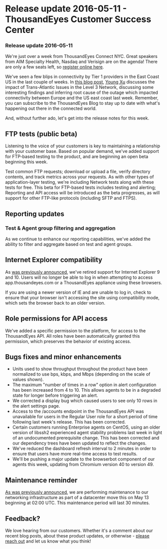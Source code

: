 # Release update 2016-05-11 - ThousandEyes Customer Success Center

### Release update 2016-05-11

We're just over a week from ThousandEyes Connect NYC. Great speakers from AIM Specialty Health, Nasdaq and Verisign are on the agenda! There are only a few seats left, so [register online here](https://www.thousandeyes.com/events/connect/new-york-2016).

We've seen a few blips in connectivity by Tier 1 providers in the East Coast US in the last couple of weeks. In [this blog post](https://blog.thousandeyes.com/trans-atlantic-issues-level-3-network/), [Young Xu](https://blog.thousandeyes.com/author/young/) discusses the impact of Trans-Atlantic Issues in the Level 3 Network, discussing some interesting findings and inferring root cause of the outage which impacted connectivity between Europe and the US east coast last week. Remember, you can subscribe to the ThousandEyes Blog to stay up to date with what's happening out there in the connected world.

And, without further ado, let's get into the release notes for this week.

## FTP tests \(public beta\)

Listening to the voice of your customers is key to maintaining a relationship with your customer base. Based on popular demand, we've added support for FTP-based testing to the product, and are beginning an open beta beginning this week.

Test common FTP requests; download or upload a file, verify directory contents, and track metrics across your requests. As with other types of application-layer testing, we're including Network tests along with these tests for free.  This beta for FTP-based tests includes testing and alerting; Reporting and API access will be introduced as the beta progresses, as will support for other FTP-like protocols \(including SFTP and FTPS\).

## Reporting updates

### Test & Agent group filtering and aggregation

As we continue to enhance our reporting capabilities, we've added the ability to filter and aggregate based on test and agent groups.

## Internet Explorer compatibility

As [was previously announced](https://success.thousandeyes.com/ViewArticle?articleIdParam=kA0E0000000Cml8KAC), we've retired support for Internet Explorer 9 and 10. Users will no longer be able to log in when attempting to access app.thousandeyes.com or a ThousandEyes appliance using these browsers.

If you are using a newer version of IE and are unable to log in, check to ensure that your browser isn't accessing the site using compatibility mode, which sets the browser back to an older version.

## Role permissions for API access

We've added a specific permission to the platform, for access to the ThousandEyes API. All roles have been automatically granted this permission, which preserves the behavior of existing access.

## Bugs fixes and minor enhancements

* Units used to show throughput throughout the product have been normalized to use bps, kbps, and Mbps \(depending on the scale of values shown\). 
* The maximum "number of times in a row" option in alert configuration has been increased from 4 to 10. This allows agents to be in a degraded state for longer before triggering an alert.
* We corrected a display bug which caused users to see only 10 rows in the alert settings page.
* Access to the /accounts endpoint in the ThousandEyes API was unavailable for users in the Regular User role for a short period of time following last week's release. This has been corrected.
* Certain customers running Enterprise agents on CentOS, using an older version of libssh2 experienced agent stability problems last week in light of an undocumented prerequisite change. This has been corrected and our dependency trees have been updated to reflect the changes.
* We've reduced the dashboard refresh interval to 2 minutes in order to ensure that users have more real-time access to test results.
* We'll be pushing a major update to the browserbot component of our agents this week, updating from Chromium version 40 to version 49.  

## Maintenance reminder

[As was previously announced](https://success.thousandeyes.com/ViewArticle?articleIdParam=kA0E0000000CmrDKAS), we are performing maintenance to our networking infrastructure as part of a datacenter move this on May 13 beginning at 02:00 UTC.  This maintenance period will last 30 minutes.

## Feedback?

We love hearing from our customers. Whether it's a comment about our recent blog posts, about these product updates, or otherwise - [please reach out](mailto:support@thousandeyes.com?subject=2016-05-11+release+update) and let us know what you think!


